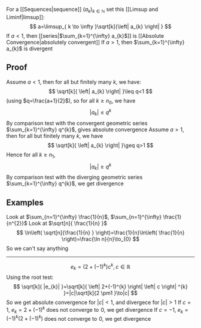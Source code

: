 For a [[Sequences|sequence]] $(a_{k})_{k\in\mathbb{N}}$ set this [[Limsup and Liminf|limsup]]:
$$
a=\limsup_{ k \to \infty }\sqrt[k]{\left| a_{k} \right|   } 
$$
If $a<1$, then [[series|$\sum_{k=1}^{\infty} a_{k}$]] is [[Absolute Convergence|absolutely convergent]]
If $a>1$, then $\sum_{k=1}^{\infty} a_{k}$ is divergent
## Proof
Assume $a<1$, then for all but finitely many $k$, we have:
$$
\sqrt[k]{ \left| a_{k} \right|  }\leq q<1
$$
(using $q=\frac{a+1}{2}$), so for all $k\geq n_{0}$, we have
$$
\left| a_{k} \right| \leq q^{k}
$$
By comparison test with the convergent geometric series $\sum_{k=1}^{\infty} q^{k}$, gives absolute convergence
Assume $a>1$, then for all but finitely many $k$, we have
$$
\sqrt[k]{ \left| a_{k} \right|  }\geq q>1
$$
Hence for all $k\geq n_{1}$, 
$$
\left| a_{k} \right| \geq q^{k}
$$
By comparison test with the diverging geometric series $\sum_{k=1}^{\infty} q^{k}$, we get divergence
## Examples
Look at $\sum_{n=1}^{\infty} \frac{1}{n}$, $\sum_{n=1}^{\infty} \frac{1}{n^{2}}$
Look at $\sqrt[n]{ \frac{1}{n} }$
$$
\ln\left( \sqrt[n]{\frac{1}{n}  } \right)=\frac{1}{n}\ln\left( \frac{1}{n} \right)=\frac{\ln n}{n}\to_{0}
$$
So we can't say anything
___
$$
e_{k}=(2+(-1)^{k})c^{k},c\in \mathbb{R}
$$
Using the root test:
$$
\sqrt[k]{ |e_{k}| }=\sqrt[k]{ \left| 2+(-1)^{k} \right| \left| c \right| ^{k} }=|c|\sqrt[k]{2 \pm1  }\to|c|
$$
So we get absolute convergence for $|c|<1$, and divergece for $|c|>1$
 If $c=1$, $e_{k}=2+(-1)^{k}$ does not converge to $\hspace{0pt}0$, we get divergence
 If $c=-1$, $e_{k}=(-1)^{k}(2+(-1)^{k})$ does not converge to $\hspace{0pt}0$, we get divergence